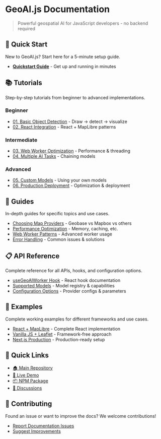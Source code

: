 # GeoAI.js Documentation

> Powerful geospatial AI for JavaScript developers - no backend required

## 🚀 Quick Start

New to GeoAI.js? Start here for a 5-minute setup guide.

- [**Quickstart Guide**](./quickstart.md) - Get up and running in minutes

## 📚 Tutorials

Step-by-step tutorials from beginner to advanced implementations.

### Beginner

- [01. Basic Object Detection](./tutorials/01-basic-object-detection.md) - Draw → detect → visualize
- [02. React Integration](./tutorials/02-react-integration.md) - React + MapLibre patterns

### Intermediate

- [03. Web Worker Optimization](./tutorials/03-web-worker-optimization.md) - Performance & threading
- [04. Multiple AI Tasks](./tutorials/04-multiple-ai-tasks.md) - Chaining models

### Advanced

- [05. Custom Models](./tutorials/05-custom-models.md) - Using your own models
- [06. Production Deployment](./tutorials/06-production-deployment.md) - Optimization & deployment

## 📖 Guides

In-depth guides for specific topics and use cases.

- [Choosing Map Providers](./guides/choosing-map-providers.md) - Geobase vs Mapbox vs others
- [Performance Optimization](./guides/performance-optimization.md) - Memory, caching, etc.
- [Web Worker Patterns](./guides/web-worker-patterns.md) - Advanced worker usage
- [Error Handling](./guides/error-handling.md) - Common issues & solutions

## 📋 API Reference

Complete reference for all APIs, hooks, and configuration options.

- [useGeoAIWorker Hook](./api-reference/useGeoAIWorker.md) - React hook documentation
- [Supported Models](./api-reference/supported-models.md) - Model registry & capabilities
- [Configuration Options](./api-reference/configuration.md) - Provider configs & parameters

## 🎯 Examples

Complete working examples for different frameworks and use cases.

- [React + MapLibre](./examples/react-maplibre/) - Complete React implementation
- [Vanilla JS + Leaflet](./examples/vanilla-js-leaflet/) - Framework-free approach
- [Next.js Production](./examples/nextjs-production/) - Production-ready setup

## 🔗 Quick Links

- [🏠 Main Repository](https://github.com/decision-labs/geobase-ai.js)
- [🚀 Live Demo](https://next-geobase.vercel.app/)
- [📦 NPM Package](https://www.npmjs.com/package/@geobase-js/geoai)
- [💬 Discussions](https://github.com/decision-labs/geobase-ai.js/discussions)

## 🤝 Contributing

Found an issue or want to improve the docs? We welcome contributions!

- [Report Documentation Issues](https://github.com/decision-labs/geobase-ai.js/issues)
- [Suggest Improvements](https://github.com/decision-labs/geobase-ai.js/discussions)
